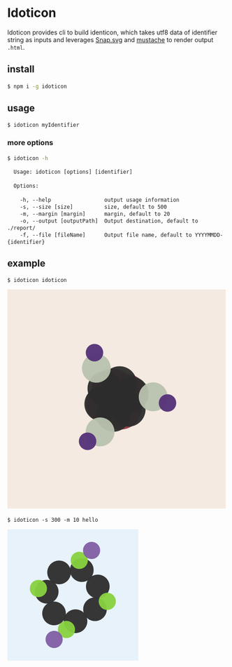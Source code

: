 # Idoticon

Idoticon provides cli to build identicon, which takes utf8 data of identifier string as inputs and leverages [Snap.svg](http://snapsvg.io) and [mustache](http://mustache.github.io) to render output `.html`.

## install
```bash
$ npm i -g idoticon
```

## usage

```
$ idoticon myIdentifier
```

### more options
```bash
$ idoticon -h
```
```
  Usage: idoticon [options] [identifier]

  Options:

    -h, --help                 output usage information
    -s, --size [size]          size, default to 500
    -m, --margin [margin]      margin, default to 20
    -o, --output [outputPath]  Output destination, default to ./report/
    -f, --file [fileName]      Output file name, default to YYYYMMDD-{identifier}
```

## example
```shell
$ idoticon idoticon
```
![](example/idoticon.png)

```shell
$ idoticon -s 300 -m 10 hello
```
![](example/hello.png)